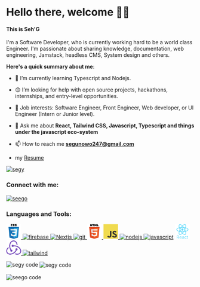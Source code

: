 # Hello there, welcome 👋🏾

<h4 align="left">This is Seh'G</h4>

I'm a Software Developer, who is currently working hard to be a world class Engineer. I'm passionate about sharing knowledge, documentation, web engineering, Jamstack, headless CMS, System design and others.

**Here's a quick summary about me**:
- 🌱 I’m currently learning Typescript and Nodejs.
- 😊 I’m looking for help with open source projects, hackathons, internships, and entry-level opportunities.
- 💼 Job interests: Software Engineer, Front Engineer, Web developer, or UI Engineer (Intern or Junior level).
- 💬 Ask me about **React, Tailwind CSS, Javascript, Typescript and things under the javascript eco-system**

- 📫 How to reach me **segunowo247@gmail.com**
- my <a href="https://drive.google.com/file/d/19fMVTRg2jat4lAvn4O26DbHo5zuUPrlT/view?usp=drive_open" target="_blank">Resume</a>

<p align="left"> <a href="https://twitter.com/_sehg" target="_blank"><img src="https://img.shields.io/twitter/follow/SehG?logo=twitter&style=for-the-badge" alt="segy" /></a> </p>

<h3 align="left">Connect with me:</h3>
<p align="left">
<a href="https://twitter.com/_sehg" target="_blank"><img align="center" src="https://raw.githubusercontent.com/rahuldkjain/github-profile-readme-generator/master/src/images/icons/Social/twitter.svg" alt="seego" height="30" width="40" /></a>
</p>

<h3 align="left">Languages and Tools:</h3>
<p align="left"> <a href="https://www.w3schools.com/css/" target="_blank" rel="noreferrer"> <img src="https://raw.githubusercontent.com/devicons/devicon/master/icons/css3/css3-original-wordmark.svg" alt="css3" width="40" height="40"/> </a> <a href="https://firebase.google.com/" target="_blank" rel="noreferrer"> <img src="https://www.vectorlogo.zone/logos/firebase/firebase-icon.svg" alt="firebase" width="40" height="40"/> </a> <a href="https://www.nextjs.org/" target="_blank" rel="noreferrer"> <img src="https://encrypted-tbn0.gstatic.com/images?q=tbn:ANd9GcTKy3UO1r3Hg826jnDq78xqjLfAiXIoHrxVxA&usqp=CAU" alt="Nextjs" width="40" height="40"/> </a> <a href="https://git-scm.com/" target="_blank" rel="noreferrer"> <img src="https://www.vectorlogo.zone/logos/git-scm/git-scm-icon.svg" alt="git" width="40" height="40"/> </a> <a href="https://www.w3.org/html/" target="_blank" rel="noreferrer"> <img src="https://raw.githubusercontent.com/devicons/devicon/master/icons/html5/html5-original-wordmark.svg" alt="html5" width="40" height="40"/> </a> <a href="https://developer.mozilla.org/en-US/docs/Web/JavaScript" target="_blank" rel="noreferrer"> <img src="https://raw.githubusercontent.com/devicons/devicon/master/icons/javascript/javascript-original.svg" alt="javascript" width="40" height="40"/> </a> <a href="https://nodejs.org/" target="_blank" rel="noreferrer"> <img src="https://nodejs.org/static/images/logo.svg" alt="nodejs" width="40" height="40"/> </a> <a href="https://www.typescriptlang.org/" target="_blank" rel="noreferrer"> <img src="https://upload.wikimedia.org/wikipedia/commons/thumb/4/4c/Typescript_logo_2020.svg/1200px-Typescript_logo_2020.svg.png" alt="javascript" width="40" height="40"/></a>

<a href="https://reactjs.org" target="_blank" rel="noreferrer"> 
 <img src="https://raw.githubusercontent.com/devicons/devicon/master/icons/react/react-original-wordmark.svg" alt="react" width="40" height="40"/> </a> <a href="https://redux.js.org" target="_blank" rel="noreferrer"> <img src="https://raw.githubusercontent.com/devicons/devicon/master/icons/redux/redux-original.svg" alt="redux" width="40" height="40"/> </a> <a href="https://tailwindcss.com/" target="_blank" rel="noreferrer"> <img src="https://www.vectorlogo.zone/logos/tailwindcss/tailwindcss-icon.svg" alt="tailwind" width="40" height="40"/> </a> </p>

<p><img align="left" src="https://github-readme-stats.vercel.app/api/top-langs?username=seh-g&show_icons=true&locale=en&layout=compact" alt="segy code" /></p>

<p>&nbsp;<img align="center" src="https://github-readme-stats.vercel.app/api?username=seh-g&show_icons=true&locale=en" alt="segy code" /></p>

<p><img align="center" src="[![GitHub Streak](https://streak-stats.demolab.com/?user=seh-g)](https://git.io/streak-stats)" alt="seego code" /></p>
